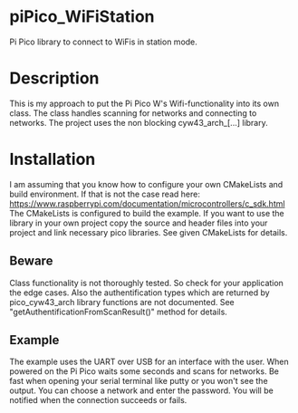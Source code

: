 # piPico_WiFiStation
Pi Pico library to connect to WiFis in station mode.

# Description
This is my approach to put the Pi Pico W's Wifi-functionality into its own class. The class handles scanning for networks and connecting to networks. The project uses the non blocking cyw43_arch_[...] library.

# Installation
I am assuming that you know how to configure your own CMakeLists and build environment. If that is not the case read here: https://www.raspberrypi.com/documentation/microcontrollers/c_sdk.html
The CMakeLists is configured to build the example. If you want to use the library in your own project copy the source and header files into your project and link necessary pico libraries. See given CMakeLists for details.

## Beware
Class functionality is not thoroughly tested. So check for your application the edge cases. Also the authentification types which are returned by pico_cyw43_arch library functions are not documented. See "getAuthentificationFromScanResult()" method for details.

## Example
The example uses the UART over USB for an interface with the user. When powered on the Pi Pico waits some seconds and scans for networks. Be fast when opening your serial terminal like putty or you won't see the output. You can choose a network and enter the password. You will be notified when the connection succeeds or fails.